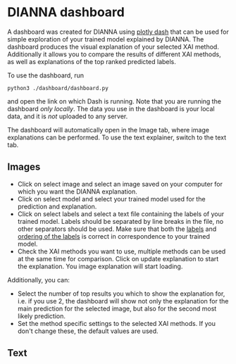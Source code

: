 # DIANNA dashboard

A dashboard was created for DIANNA using [plotly dash](https://plotly.com/dash/) that can be used for simple exploration of your trained model explained by DIANNA. The dashboard produces the visual explanation of your selected XAI method. Additionally it allows you to compare the results of different XAI methods, as well as explanations of the top ranked predicted labels.

To use the dashboard, run 
```console
python3 ./dashboard/dashboard.py
```
and open the link on which Dash is running. Note that you are running the dashboard *only locally*. The data you use in the dashboard is your local data, and it is *not* uploaded to any server.


The dashboard will automatically open in the Image tab, where image explanations can be performed. To use the text explainer, switch to the text tab.

## Images
- Click on select image and select an image saved on your computer for which you want the DIANNA explanation.
- Click on select model and select your trained model used for the prediction and explanation.
- Click on select labels and select a text file containing the labels of your trained model. Labels should be separated by line breaks in the file, no other separators should be used. Make sure that both the <ins>labels</ins> and <ins>ordering of the labels</ins> is correct in correspondence to your trained model.
- Check the XAI methods you want to use, multiple methods can be used at the same time for comparison.
Click on update explanation to start the explanation. You image explanation will start loading.

Additionally, you can:
- Select the number of top results you which to show the explanation for, i.e. if you use 2, the dashboard will show not only the explanation for the main prediction for the selected image, but also for the second most likely prediction.
- Set the method specific settings to the selected XAI methods. If you don't change these, the default values are used.

## Text